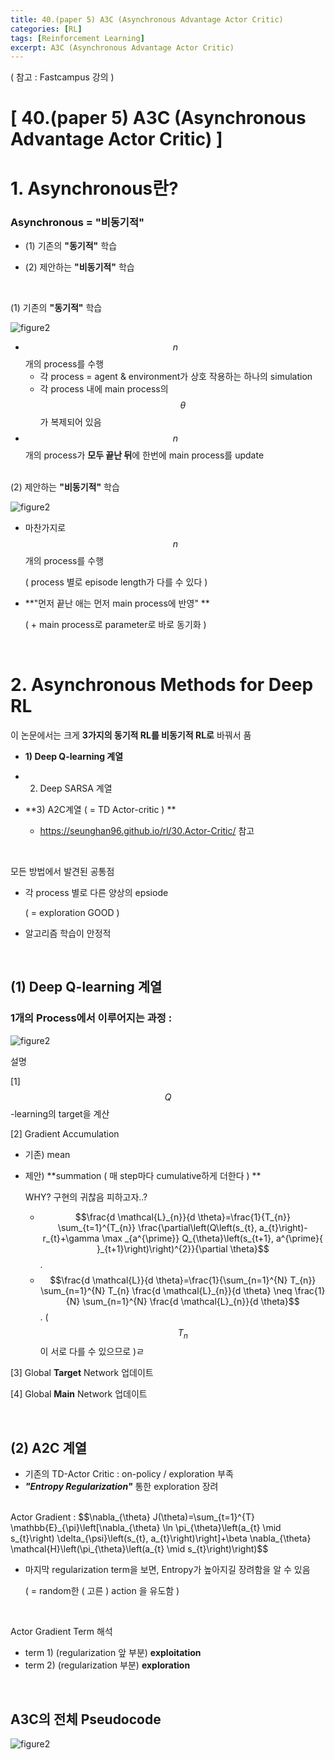 ```yaml
---
title: 40.(paper 5) A3C (Asynchronous Advantage Actor Critic)
categories: [RL]
tags: [Reinforcement Learning]
excerpt: A3C (Asynchronous Advantage Actor Critic)
---
```

<script src="https://cdn.mathjax.org/mathjax/latest/MathJax.js?config=TeX-AMS-MML_HTMLorMML" type="text/javascript"></script>

( 참고 : Fastcampus 강의 )

# [ 40.(paper 5) A3C (Asynchronous Advantage Actor Critic) ]

# 1. Asynchronous란?

### Asynchronous  = "비동기적" 

- (1) 기존의 **"동기적"** 학습

- (2) 제안하는 **"비동기적"** 학습

<br>

(1) 기존의 **"동기적"** 학습

![figure2](/assets/img/RL/img87.png)

- $$n$$개의 process를 수행 
  - 각 process = agent & environment가 상호 작용하는 하나의 simulation
  - 각 process 내에 main process의 $$\theta$$가 복제되어 있음 
- $$n$$개의 process가 **모두 끝난 뒤**에 한번에 main process를 update

<br>(2) 제안하는 **"비동기적"** 학습

![figure2](/assets/img/RL/img88.png)

- 마찬가지로 $$n$$개의 process를 수행

  ( process 별로 episode length가 다를 수 있다 )

- **"먼저 끝난 애는 먼저 main process에 반영" **

  ( + main process로 parameter로 바로 동기화 )

<br>

# 2. Asynchronous Methods for Deep RL

이 논문에서는 크게 **3가지의 동기적 RL를 비동기적 RL로** 바꿔서 품

- **1) Deep Q-learning 계열**

- 2) Deep SARSA 계열

- **3) A2C계열 ( = TD Actor-critic ) **
  - https://seunghan96.github.io/rl/30.Actor-Critic/ 참고

<br>

모든 방법에서 발견된 공통점

- 각 process 별로 다른 양상의 epsiode

  ( = exploration GOOD )

- 알고리즘 학습이 안정적

<br>

## (1) Deep Q-learning 계열

### 1개의 Process에서 이루어지는 과정 :

![figure2](/assets/img/RL/img89.png)

설명

[1] $$Q$$-learning의 target을 계산

[2] Gradient Accumulation

- 기존) mean

- 제안) **summation ( 매 step마다 cumulative하게 더한다 ) ** 

  WHY? 구현의 귀찮음 피하고자..?

  - $$\frac{d \mathcal{L}_{n}}{d \theta}=\frac{1}{T_{n}} \sum_{t=1}^{T_{n}} \frac{\partial\left(Q\left(s_{t}, a_{t}\right)-r_{t}+\gamma \max _{a^{\prime}} Q_{\theta}\left(s_{t+1}, a^{\prime}{ }_{t+1}\right)\right)^{2}}{\partial \theta}$$.
  - $$\frac{d \mathcal{L}}{d \theta}=\frac{1}{\sum_{n=1}^{N} T_{n}} \sum_{n=1}^{N} T_{n} \frac{d \mathcal{L}_{n}}{d \theta} \neq \frac{1}{N} \sum_{n=1}^{N} \frac{d \mathcal{L}_{n}}{d \theta}$$. ( $$T_n$$이 서로 다를 수 있으므로 )ㄹ

[3] Global **Target** Network 업데이트

[4] Global **Main** Network 업데이트

<br>

## (2) A2C 계열

- 기존의 TD-Actor Critic : on-policy / exploration 부족
- ***"Entropy Regularization"*** 통한 exploration 장려

<br>
Actor Gradient : $$\nabla_{\theta} J(\theta)=\sum_{t=1}^{T} \mathbb{E}_{\pi}\left[\nabla_{\theta} \ln \pi_{\theta}\left(a_{t} \mid s_{t}\right) \delta_{\psi}\left(s_{t}, a_{t}\right)\right]+\beta \nabla_{\theta} \mathcal{H}\left(\pi_{\theta}\left(a_{t} \mid s_{t}\right)\right)$$

- 마지막 regularization term을 보면, Entropy가 높아지길 장려함을 알 수 있음

  ( = random한 ( 고른 ) action 을 유도함 )

<br>

Actor Gradient Term 해석

- term 1) (regularization  앞 부분) **exploitation**
- term 2) (regularization  부분) **exploration**

<br>

## A3C의 전체 Pseudocode 

![figure2](/assets/img/RL/img90.png)